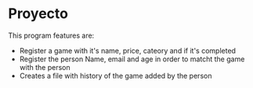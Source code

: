 # Proyecto
This program features are:

- Register a game with it's name, price, cateory and if it's completed
- Register the person Name, email and age in order to matcht the game with the person
- Creates a file with history of the game added by the person
